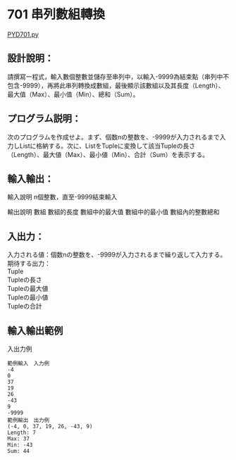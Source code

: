 # 701 串列數組轉換

[PYD701.py](https://github.com/eclairsameal/TQC-Python/blob/master/%E7%AC%AC7%E9%A1%9E%EF%BC%9A%E6%95%B8%E7%B5%84%EF%BC%88Tuple%EF%BC%89%E3%80%81%E9%9B%86%E5%90%88%EF%BC%88Set%EF%BC%89%E4%BB%A5%E5%8F%8A%E8%A9%9E%E5%85%B8%EF%BC%88Dictionary%EF%BC%89/PYD701.py)

## 設計說明：
請撰寫一程式，輸入數個整數並儲存至串列中，以輸入-9999為結束點（串列中不包含-9999），再將此串列轉換成數組，最後顯示該數組以及其長度（Length）、最大值（Max）、最小值（Min）、總和（Sum）。

## プログラム説明：
次のプログラムを作成せよ。まず、個数nの整数を、-9999が入力されるまで入力しListに格納する。次に、ListをTupleに変換して該当Tupleの長さ（Length）、最大値（Max）、最小値（Min）、合計（Sum）を表示する。

## 輸入輸出：
輸入說明
n個整數，直至-9999結束輸入

輸出說明
數組
數組的長度
數組中的最大值
數組中的最小值
數組內的整數總和

## 入出力：
入力される値：個数nの整数を、-9999が入力されるまで繰り返して入力する。
期待する出力：<br>Tuple<br>Tupleの長さ<br>Tupleの最大値<br>Tupleの最小値<br>Tupleの合計<br>

## 輸入輸出範例
入出力例
```
範例輸入　入力例
-4
0
37
19
26
-43
9
-9999
範例輸出　出力例
(-4, 0, 37, 19, 26, -43, 9)
Length: 7
Max: 37
Min: -43
Sum: 44
```
